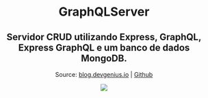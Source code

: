 <h1 align="center"> GraphQLServer </h1>
<h2 align="center"> Servidor CRUD utilizando Express, GraphQL, Express GraphQL e um banco de dados MongoDB. </h2>
<p align="center"> Source: <a href="https://blog.devgenius.io/creating-crud-graphql-api-with-nodejs-express-mongodb-16c97e20e212">blog.devgenius.io</a> | <a href="https://github.com/crayOmn/graphql-crud-api"> Github </a> </p>

<p align="center">
<img src="https://user-images.githubusercontent.com/62943499/
#156896869-7063c6da-7d81-4e47-ad4c-e7bd427475ed.png" />
<p>
